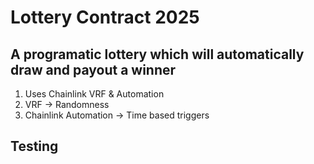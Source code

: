 # Lottery Contract 2025

## A programatic lottery which will automatically draw and payout a winner 

1. Uses Chainlink VRF & Automation 
2. VRF -> Randomness
3. Chainlink Automation -> Time based triggers

## Testing 

